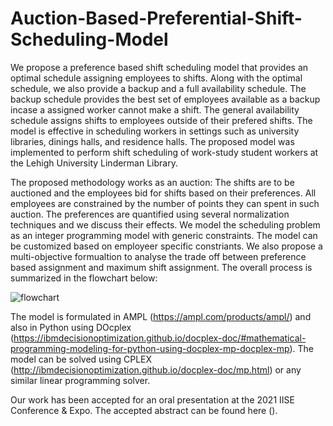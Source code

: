 # Auction-Based-Preferential-Shift-Scheduling-Model

We propose a preference based shift scheduling model that provides an optimal schedule assigning employees to shifts. Along with the optimal schedule, we also provide a backup and a full availability schedule. The backup schedule provides the best set of employees available as a backup incase a assigned worker cannot make a shift. The general availability schedule assigns shifts to employees outside of their prefered shifts. The model is effective in scheduling workers in settings such as university libraries, dinings halls, and residence halls. The proposed model was implemented to perform shift scheduling of work-study student workers at the Lehigh University Linderman Library.

The proposed methodology works as an auction: The shifts are to be auctioned and the employees bid for shifts based on their preferences. All employees are constrained by the number of points they can spent in such auction. The preferences are quantified using several normalization techniques and we discuss their effects. We model the scheduling problem as an integer programming model with generic constraints. The model can be customized based on employeer specific constriants. We also propose a multi-objective formualtion to analyse the trade off between preference based assignment and maximum shift assignment. The overall process is summarized in the flowchart below:

![flowchart](https://user-images.githubusercontent.com/71509604/106329159-fd34d000-624e-11eb-902b-64ca1e5cb07f.PNG)

The model is formulated in AMPL (https://ampl.com/products/ampl/) and also in Python using DOcplex (https://ibmdecisionoptimization.github.io/docplex-doc/#mathematical-programming-modeling-for-python-using-docplex-mp-docplex-mp). The model can be solved using CPLEX (http://ibmdecisionoptimization.github.io/docplex-doc/mp.html) or any similar linear programming solver. 

Our work has been accepted for an oral presentation at the 2021 IISE Conference & Expo. The accepted abstract can be found here (). 
